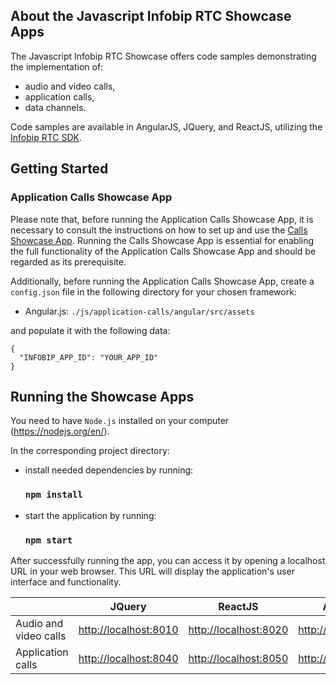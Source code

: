 ## About the Javascript Infobip RTC Showcase Apps

The Javascript Infobip RTC Showcase offers code samples demonstrating the implementation of:

- audio and video calls,
- application calls,
- data channels.

Code samples are available in AngularJS, JQuery, and ReactJS, utilizing the
[Infobip RTC SDK](https://github.com/infobip/infobip-rtc-js).

## Getting Started

### Application Calls Showcase App

Please note that, before running the Application Calls Showcase App, it is necessary to consult the instructions on how
to set up and use the 
[Calls Showcase App](https://github.com/infobip/infobip-rtc-showcase/tree/master/calls-showcase). Running the Calls 
Showcase App is essential for enabling the full functionality of the Application Calls Showcase App and should be 
regarded as its prerequisite.

Additionally, before running the Application Calls Showcase App, create a `config.json` file in the following directory 
for your chosen framework: 

- Angular.js: `./js/application-calls/angular/src/assets`

and populate it with the following data:

```
{
  "INFOBIP_APP_ID": "YOUR_APP_ID"
}
```

## Running the Showcase Apps

You need to have `Node.js` installed on your computer (https://nodejs.org/en/).

In the corresponding project directory:

- install needed dependencies by running:
  ### `npm install`

- start the application by running:
  ### `npm start`

After successfully running the app, you can access it by opening a localhost URL in your web browser. This URL
will display the application's user interface and functionality.

|                       | JQuery                                         | ReactJS                                        | AngularJS                                      |
|-----------------------|------------------------------------------------|------------------------------------------------|------------------------------------------------|
| Audio and video calls | [http://localhost:8010](http://localhost:8010) | [http://localhost:8020](http://localhost:8020) | [http://localhost:8030](http://localhost:8030) |
| Application calls     | [http://localhost:8040](http://localhost:8040) | [http://localhost:8050](http://localhost:8050) | [http://localhost:8060](http://localhost:8060) |